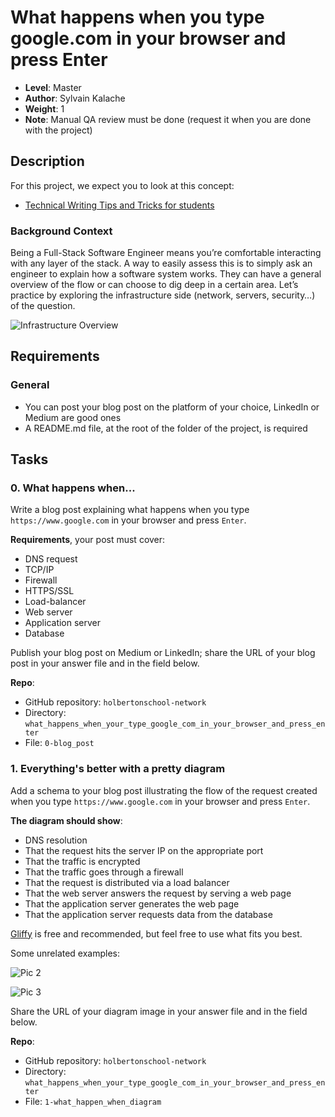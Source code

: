 # What happens when you type google.com in your browser and press Enter

- **Level**: Master
- **Author**: Sylvain Kalache
- **Weight**: 1
- **Note**: Manual QA review must be done (request it when you are done with the project)

## Description

For this project, we expect you to look at this concept:
- [Technical Writing Tips and Tricks for students](https://intranet.hbtn.io/concepts/816)

### Background Context

Being a Full-Stack Software Engineer means you’re comfortable interacting with any layer of the stack. A way to easily assess this is to simply ask an engineer to explain how a software system works. They can have a general overview of the flow or can choose to dig deep in a certain area. Let’s practice by exploring the infrastructure side (network, servers, security…) of the question.

![Infrastructure Overview](https://s3.eu-west-3.amazonaws.com/hbtn.intranet.project.files/holbertonschool-sysadmin_devops/298/aJPw3mw.jpg)

## Requirements

### General
- You can post your blog post on the platform of your choice, LinkedIn or Medium are good ones
- A README.md file, at the root of the folder of the project, is required

## Tasks

### 0. What happens when...
Write a blog post explaining what happens when you type `https://www.google.com` in your browser and press `Enter`.

**Requirements**, your post must cover:
- DNS request
- TCP/IP
- Firewall
- HTTPS/SSL
- Load-balancer
- Web server
- Application server
- Database

Publish your blog post on Medium or LinkedIn; share the URL of your blog post in your answer file and in the field below.

**Repo**:
- GitHub repository: `holbertonschool-network`
- Directory: `what_happens_when_your_type_google_com_in_your_browser_and_press_enter`
- File: `0-blog_post`

### 1. Everything's better with a pretty diagram
Add a schema to your blog post illustrating the flow of the request created when you type `https://www.google.com` in your browser and press `Enter`.

**The diagram should show**:
- DNS resolution
- That the request hits the server IP on the appropriate port
- That the traffic is encrypted
- That the traffic goes through a firewall
- That the request is distributed via a load balancer
- That the web server answers the request by serving a web page
- That the application server generates the web page
- That the application server requests data from the database

[Gliffy](https://intranet.hbtn.io/rltoken/psFvxy-j0nALTn_sapK5tg) is free and recommended, but feel free to use what fits you best.

Some unrelated examples:

![Pic 2](http://i.imgur.com/i9ivkdo.png)

![Pic 3](http://i.imgur.com/R8R3sqC.png)

Share the URL of your diagram image in your answer file and in the field below.

**Repo**:
- GitHub repository: `holbertonschool-network`
- Directory: `what_happens_when_your_type_google_com_in_your_browser_and_press_enter`
- File: `1-what_happen_when_diagram`